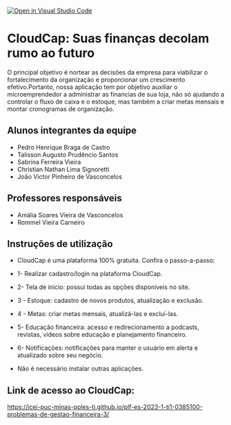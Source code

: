 [![Open in Visual Studio Code](https://classroom.github.com/assets/open-in-vscode-718a45dd9cf7e7f842a935f5ebbe5719a5e09af4491e668f4dbf3b35d5cca122.svg)](https://classroom.github.com/online_ide?assignment_repo_id=10840349&assignment_repo_type=AssignmentRepo)
# CloudCap: Suas finanças decolam rumo ao futuro
O principal objetivo é nortear as decisões da empresa para viabilizar o fortalecimento da organização e proporcionar um crescimento efetivo.Portanto, nossa aplicação tem por objetivo auxiliar o microemprendedor a administrar as financias de sua loja, não só ajudando a controlar o fluxo de caixa e o estoque, mas também a criar metas mensais e montar cronogramas de organização.

## Alunos integrantes da equipe

* Pedro Henrique Braga de Castro
* Talisson Augusto Prudêncio Santos
* Sabrina Ferreira Vieira
* Christian Nathan Lima Signoretti
* João Victor Pinheiro de Vasconcelos

## Professores responsáveis

* Amália Soares Vieira de Vasconcelos
* Rommel Vieira Carneiro

## Instruções de utilização
* CloudCap é uma plataforma 100% gratuita. Confira o passo-a-passo:
  
*  1- Realizar cadastro/login na plataforma CloudCap.
*  2- Tela de início: possui todas as opções disponíveis no site.
*  3 - Estoque: cadastro de novos produtos, atualização e exclusão.
*  4 - Metas: criar metas mensais, atualizá-las e excluí-las.
*  5- Educação financeira: acesso e redirecionamento a podcasts, revistas, vídeos sobre educação e planejamento financeiro.
*  6- Notificações: notificações para manter o usuário em alerta e atualizado sobre seu negócio.

* Não é necessário instalar outras aplicações.

## Link de acesso ao CloudCap:
https://icei-puc-minas-pples-ti.github.io/plf-es-2023-1-ti1-0385100-problemas-de-gestao-financeira-3/
